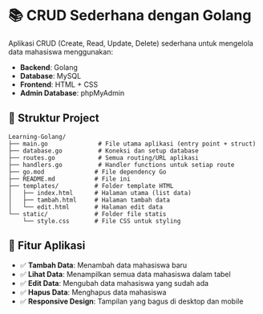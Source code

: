 # 📚 CRUD Sederhana dengan Golang

Aplikasi CRUD (Create, Read, Update, Delete) sederhana untuk mengelola data mahasiswa menggunakan:

- **Backend**: Golang
- **Database**: MySQL
- **Frontend**: HTML + CSS
- **Admin Database**: phpMyAdmin

## 📁 Struktur Project

```
Learning-Golang/
├── main.go              # File utama aplikasi (entry point + struct)
├── database.go          # Koneksi dan setup database
├── routes.go            # Semua routing/URL aplikasi
├── handlers.go          # Handler functions untuk setiap route
├── go.mod              # File dependency Go
├── README.md           # File ini
├── templates/          # Folder template HTML
│   ├── index.html      # Halaman utama (list data)
│   ├── tambah.html     # Halaman tambah data
│   └── edit.html       # Halaman edit data
└── static/             # Folder file statis
    └── style.css       # File CSS untuk styling
```

## 🎯 Fitur Aplikasi

- ✅ **Tambah Data**: Menambah data mahasiswa baru
- ✅ **Lihat Data**: Menampilkan semua data mahasiswa dalam tabel
- ✅ **Edit Data**: Mengubah data mahasiswa yang sudah ada
- ✅ **Hapus Data**: Menghapus data mahasiswa
- ✅ **Responsive Design**: Tampilan yang bagus di desktop dan mobile
